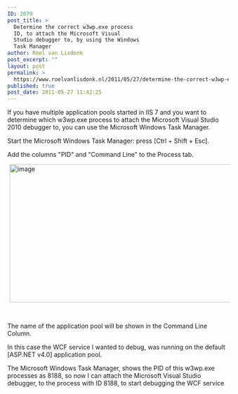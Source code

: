 ```yaml
---
ID: 2079
post_title: >
  Determine the correct w3wp.exe process
  ID, to attach the Microsoft Visual
  Studio debugger to, by using the Windows
  Task Manager
author: Roel van Lisdonk
post_excerpt: ""
layout: post
permalink: >
  https://www.roelvanlisdonk.nl/2011/05/27/determine-the-correct-w3wp-exe-process-id-to-attach-the-microsoft-visual-studio-debugger-to-by-using-the-windows-task-manager/
published: true
post_date: 2011-05-27 11:42:25
---
```

<p>If you have multiple application pools started in IIS 7 and you want to determine which w3wp.exe process to attach the Microsoft Visual Studio 2010 debugger to, you can use the Microsoft Windows Task Manager.</p>  <p>Start the Microsoft Windows Task Manager: press [Ctrl + Shift + Esc].</p>  <p>Add the columns &quot;PID&quot; and &quot;Command Line&quot; to the Process tab.</p>  <p><a href="http://www.roelvanlisdonk.nl/wp-content/uploads/2011/05/image23.png" rel="lightbox"><img style="background-image: none; border-bottom: 0px; border-left: 0px; margin: 0px 5px; padding-left: 0px; padding-right: 0px; display: inline; border-top: 0px; border-right: 0px; padding-top: 0px" title="image" border="0" alt="image" src="http://www.roelvanlisdonk.nl/wp-content/uploads/2011/05/image_thumb23.png" width="580" height="314" /></a></p>  <p>&#160;</p>  <p>The name of the application pool will be shown in the Command Line Column.</p>  <p>In this case the WCF service I wanted to debug, was running on the default [ASP.NET v4.0] application pool. </p>  <p>The Microsoft Windows Task Manager, shows the PID of this w3wp.exe processes as 8188, so now I can attach the Microsoft Visual Studio debugger, to the process with ID 8188, to start debugging the WCF service</p>